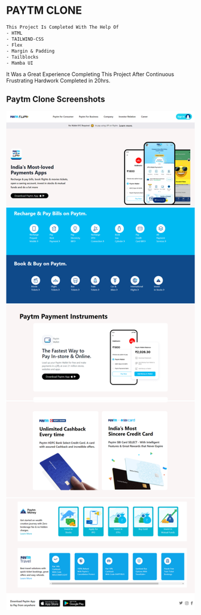 # PAYTM CLONE
    This Project Is Completed With The Help Of
    - HTML
    - TAILWIND-CSS
    - Flex
    - Margin & Padding
    - Tailblocks
    - Mamba UI
It Was a Great Experience Completing This Project After Continuous Frustrating Hardwork Completed in 20hrs.

## Paytm Clone Screenshots
![image](./Screenshot/Paytm%20Clone%2001.png)
![image](./Screenshot/Paytm%20Clone%2002.png)
![image](./Screenshot/Paytm%20Clone%2003.png)
![image](./Screenshot/Paytm%20Clone%2004.png)
![image](./Screenshot/Paytm%20Clone%2005.png)